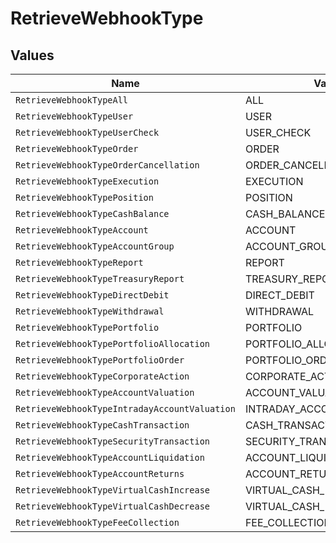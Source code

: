 # RetrieveWebhookType


## Values

| Name                                          | Value                                         |
| --------------------------------------------- | --------------------------------------------- |
| `RetrieveWebhookTypeAll`                      | ALL                                           |
| `RetrieveWebhookTypeUser`                     | USER                                          |
| `RetrieveWebhookTypeUserCheck`                | USER_CHECK                                    |
| `RetrieveWebhookTypeOrder`                    | ORDER                                         |
| `RetrieveWebhookTypeOrderCancellation`        | ORDER_CANCELLATION                            |
| `RetrieveWebhookTypeExecution`                | EXECUTION                                     |
| `RetrieveWebhookTypePosition`                 | POSITION                                      |
| `RetrieveWebhookTypeCashBalance`              | CASH_BALANCE                                  |
| `RetrieveWebhookTypeAccount`                  | ACCOUNT                                       |
| `RetrieveWebhookTypeAccountGroup`             | ACCOUNT_GROUP                                 |
| `RetrieveWebhookTypeReport`                   | REPORT                                        |
| `RetrieveWebhookTypeTreasuryReport`           | TREASURY_REPORT                               |
| `RetrieveWebhookTypeDirectDebit`              | DIRECT_DEBIT                                  |
| `RetrieveWebhookTypeWithdrawal`               | WITHDRAWAL                                    |
| `RetrieveWebhookTypePortfolio`                | PORTFOLIO                                     |
| `RetrieveWebhookTypePortfolioAllocation`      | PORTFOLIO_ALLOCATION                          |
| `RetrieveWebhookTypePortfolioOrder`           | PORTFOLIO_ORDER                               |
| `RetrieveWebhookTypeCorporateAction`          | CORPORATE_ACTION                              |
| `RetrieveWebhookTypeAccountValuation`         | ACCOUNT_VALUATION                             |
| `RetrieveWebhookTypeIntradayAccountValuation` | INTRADAY_ACCOUNT_VALUATION                    |
| `RetrieveWebhookTypeCashTransaction`          | CASH_TRANSACTION                              |
| `RetrieveWebhookTypeSecurityTransaction`      | SECURITY_TRANSACTION                          |
| `RetrieveWebhookTypeAccountLiquidation`       | ACCOUNT_LIQUIDATION                           |
| `RetrieveWebhookTypeAccountReturns`           | ACCOUNT_RETURNS                               |
| `RetrieveWebhookTypeVirtualCashIncrease`      | VIRTUAL_CASH_INCREASE                         |
| `RetrieveWebhookTypeVirtualCashDecrease`      | VIRTUAL_CASH_DECREASE                         |
| `RetrieveWebhookTypeFeeCollection`            | FEE_COLLECTION                                |